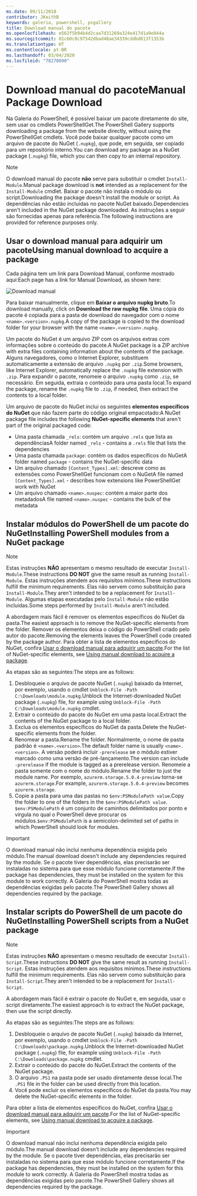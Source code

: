 ```yaml
---
ms.date: 09/11/2018
contributor: JKeithB
keywords: galeria, powershell, psgallery
title: Download manual do pacote
ms.openlocfilehash: e562f5b94b4d2caa7d31269a324e417d1a9e844a
ms.sourcegitcommit: 01c60c0c97542dbad48ae34339cddbd813f1353b
ms.translationtype: HT
ms.contentlocale: pt-BR
ms.lasthandoff: 03/04/2020
ms.locfileid: "78278690"
---
```

# <a name="manual-package-download"></a><span data-ttu-id="81e0e-103">Download manual do pacote</span><span class="sxs-lookup"><span data-stu-id="81e0e-103">Manual Package Download</span></span>

<span data-ttu-id="81e0e-104">Na Galeria do PowerShell, é possível baixar um pacote diretamente do site, sem usar os cmdlets PowerShellGet.</span><span class="sxs-lookup"><span data-stu-id="81e0e-104">The PowerShell Gallery supports downloading a package from the website directly, without using the PowerShellGet cmdlets.</span></span> <span data-ttu-id="81e0e-105">Você pode baixar qualquer pacote como um arquivo de pacote do NuGet (`.nupkg`), que pode, em seguida, ser copiado para um repositório interno.</span><span class="sxs-lookup"><span data-stu-id="81e0e-105">You can download any package as a NuGet package (`.nupkg`) file, which you can then copy to an internal repository.</span></span>

> [!NOTE]
> <span data-ttu-id="81e0e-106">O download manual do pacote **não** serve para substituir o cmdlet `Install-Module`.</span><span class="sxs-lookup"><span data-stu-id="81e0e-106">Manual package download is **not** intended as a replacement for the `Install-Module` cmdlet.</span></span>
> <span data-ttu-id="81e0e-107">Baixar o pacote não instala o módulo ou script.</span><span class="sxs-lookup"><span data-stu-id="81e0e-107">Downloading the package doesn't install the module or script.</span></span> <span data-ttu-id="81e0e-108">As dependências não estão incluídas no pacote NuGet baixado.</span><span class="sxs-lookup"><span data-stu-id="81e0e-108">Dependencies aren't included in the NuGet package downloaded.</span></span> <span data-ttu-id="81e0e-109">As instruções a seguir são fornecidas apenas para referência.</span><span class="sxs-lookup"><span data-stu-id="81e0e-109">The following instructions are provided for reference purposes only.</span></span>

## <a name="using-manual-download-to-acquire-a-package"></a><span data-ttu-id="81e0e-110">Usar o download manual para adquirir um pacote</span><span class="sxs-lookup"><span data-stu-id="81e0e-110">Using manual download to acquire a package</span></span>

<span data-ttu-id="81e0e-111">Cada página tem um link para Download Manual, conforme mostrado aqui:</span><span class="sxs-lookup"><span data-stu-id="81e0e-111">Each page has a link for Manual Download, as shown here:</span></span>

![Download manual](media/manual-download/packagedisplaypagewithpseditions.png)

<span data-ttu-id="81e0e-113">Para baixar manualmente, clique em **Baixar o arquivo nupkg bruto**.</span><span class="sxs-lookup"><span data-stu-id="81e0e-113">To download manually, click on **Download the raw nupkg file**.</span></span> <span data-ttu-id="81e0e-114">Uma cópia do pacote é copiada para a pasta de download do navegador com o nome `<name>.<version>.nupkg`.</span><span class="sxs-lookup"><span data-stu-id="81e0e-114">A copy of the package is copied to the download folder for your browser with the name `<name>.<version>.nupkg`.</span></span>

<span data-ttu-id="81e0e-115">Um pacote do NuGet é um arquivo ZIP com os arquivos extras com informações sobre o conteúdo do pacote.</span><span class="sxs-lookup"><span data-stu-id="81e0e-115">A NuGet package is a ZIP archive with extra files containing information about the contents of the package.</span></span> <span data-ttu-id="81e0e-116">Alguns navegadores, como o Internet Explorer, substituem automaticamente a extensão de arquivo `.nupkg` por `.zip`.</span><span class="sxs-lookup"><span data-stu-id="81e0e-116">Some browsers, like Internet Explorer, automatically replace the `.nupkg` file extension with `.zip`.</span></span> <span data-ttu-id="81e0e-117">Para expandir o pacote, renomeie o arquivo `.nupkg` como `.zip`, se necessário. Em seguida, extraia o conteúdo para uma pasta local.</span><span class="sxs-lookup"><span data-stu-id="81e0e-117">To expand the package, rename the `.nupkg` file to `.zip`, if needed, then extract the contents to a local folder.</span></span>

<span data-ttu-id="81e0e-118">Um arquivo de pacote do NuGet inclui os seguintes **elementos específicos do NuGet** que não fazem parte do código original empacotado:</span><span class="sxs-lookup"><span data-stu-id="81e0e-118">A NuGet package file includes the following **NuGet-specific elements** that aren't part of the original packaged code:</span></span>

- <span data-ttu-id="81e0e-119">Uma pasta chamada `_rels`: contém um arquivo `.rels` que lista as dependências</span><span class="sxs-lookup"><span data-stu-id="81e0e-119">A folder named `_rels` - contains a `.rels` file that lists the dependencies</span></span>
- <span data-ttu-id="81e0e-120">Uma pasta chamada `package`: contém os dados específicos do NuGet</span><span class="sxs-lookup"><span data-stu-id="81e0e-120">A folder named `package` - contains the NuGet-specific data</span></span>
- <span data-ttu-id="81e0e-121">Um arquivo chamado `[Content_Types].xml`: descreve como as extensões como PowerShellGet funcionam com o NuGet</span><span class="sxs-lookup"><span data-stu-id="81e0e-121">A file named `[Content_Types].xml` - describes how extensions like PowerShellGet work with NuGet</span></span>
- <span data-ttu-id="81e0e-122">Um arquivo chamado `<name>.nuspec`: contém a maior parte dos metadados</span><span class="sxs-lookup"><span data-stu-id="81e0e-122">A file named `<name>.nuspec` - contains the bulk of the metadata</span></span>

## <a name="installing-powershell-modules-from-a-nuget-package"></a><span data-ttu-id="81e0e-123">Instalar módulos do PowerShell de um pacote do NuGet</span><span class="sxs-lookup"><span data-stu-id="81e0e-123">Installing PowerShell modules from a NuGet package</span></span>

> [!NOTE]
> <span data-ttu-id="81e0e-124">Estas instruções **NÃO** apresentam o mesmo resultado de executar `Install-Module`.</span><span class="sxs-lookup"><span data-stu-id="81e0e-124">These instructions **DO NOT** give the same result as running `Install-Module`.</span></span> <span data-ttu-id="81e0e-125">Estas instruções atendem aos requisitos mínimos.</span><span class="sxs-lookup"><span data-stu-id="81e0e-125">These instructions fulfill the minimum requirements.</span></span> <span data-ttu-id="81e0e-126">Elas não servem como substituição para `Install-Module`.</span><span class="sxs-lookup"><span data-stu-id="81e0e-126">They aren't intended to be a replacement for `Install-Module`.</span></span>
> <span data-ttu-id="81e0e-127">Algumas etapas executadas pelo `Install-Module` não estão incluídas.</span><span class="sxs-lookup"><span data-stu-id="81e0e-127">Some steps performed by `Install-Module` aren't included.</span></span>

<span data-ttu-id="81e0e-128">A abordagem mais fácil é remover os elementos específicos do NuGet da pasta.</span><span class="sxs-lookup"><span data-stu-id="81e0e-128">The easiest approach is to remove the NuGet-specific elements from the folder.</span></span> <span data-ttu-id="81e0e-129">Remover os elementos deixa o código do PowerShell criado pelo autor do pacote.</span><span class="sxs-lookup"><span data-stu-id="81e0e-129">Removing the elements leaves the PowerShell code created by the package author.</span></span>
<span data-ttu-id="81e0e-130">Para obter a lista de elementos específicos do NuGet, confira [Usar o download manual para adquirir um pacote](#using-manual-download-to-acquire-a-package).</span><span class="sxs-lookup"><span data-stu-id="81e0e-130">For the list of NuGet-specific elements, see [Using manual download to acquire a package](#using-manual-download-to-acquire-a-package).</span></span>

<span data-ttu-id="81e0e-131">As etapas são as seguintes:</span><span class="sxs-lookup"><span data-stu-id="81e0e-131">The steps are as follows:</span></span>

1. <span data-ttu-id="81e0e-132">Desbloqueie o arquivo de pacote NuGet (`.nupkg`) baixado da Internet, por exemplo, usando o cmdlet `Unblock-File -Path C:\Downloads\module.nupkg`.</span><span class="sxs-lookup"><span data-stu-id="81e0e-132">Unblock the Internet-downloaded NuGet package (`.nupkg`) file, for example using `Unblock-File -Path C:\Downloads\module.nupkg` cmdlet.</span></span>
2. <span data-ttu-id="81e0e-133">Extrair o conteúdo do pacote do NuGet em uma pasta local.</span><span class="sxs-lookup"><span data-stu-id="81e0e-133">Extract the contents of the NuGet package to a local folder.</span></span>
2. <span data-ttu-id="81e0e-134">Exclua os elementos específicos do NuGet da pasta.</span><span class="sxs-lookup"><span data-stu-id="81e0e-134">Delete the NuGet-specific elements from the folder.</span></span>
3. <span data-ttu-id="81e0e-135">Renomear a pasta.</span><span class="sxs-lookup"><span data-stu-id="81e0e-135">Rename the folder.</span></span> <span data-ttu-id="81e0e-136">Normalmente, o nome de pasta padrão é `<name>.<version>`.</span><span class="sxs-lookup"><span data-stu-id="81e0e-136">The default folder name is usually `<name>.<version>`.</span></span> <span data-ttu-id="81e0e-137">A versão poderá incluir `-prerelease` se o módulo estiver marcado como uma versão de pré-lançamento.</span><span class="sxs-lookup"><span data-stu-id="81e0e-137">The version can include `-prerelease` if the module is tagged as a prerelease version.</span></span> <span data-ttu-id="81e0e-138">Renomeie a pasta somente com o nome do módulo.</span><span class="sxs-lookup"><span data-stu-id="81e0e-138">Rename the folder to just the module name.</span></span> <span data-ttu-id="81e0e-139">Por exemplo, `azurerm.storage.5.0.4-preview` torna-se `azurerm.storage`.</span><span class="sxs-lookup"><span data-stu-id="81e0e-139">For example, `azurerm.storage.5.0.4-preview` becomes `azurerm.storage`.</span></span>
4. <span data-ttu-id="81e0e-140">Copie a pasta para uma das pastas no `$env:PSModulePath value`.</span><span class="sxs-lookup"><span data-stu-id="81e0e-140">Copy the folder to one of the folders in the `$env:PSModulePath value`.</span></span> <span data-ttu-id="81e0e-141">`$env:PSModulePath` é um conjunto de caminhos delimitados por ponto e vírgula no qual o PowerShell deve procurar os módulos.</span><span class="sxs-lookup"><span data-stu-id="81e0e-141">`$env:PSModulePath` is a semicolon-delimited set of paths in which PowerShell should look for modules.</span></span>

> [!IMPORTANT]
> <span data-ttu-id="81e0e-142">O download manual não inclui nenhuma dependência exigida pelo módulo.</span><span class="sxs-lookup"><span data-stu-id="81e0e-142">The manual download doesn't include any dependencies required by the module.</span></span> <span data-ttu-id="81e0e-143">Se o pacote tiver dependências, elas precisarão ser instaladas no sistema para que esse módulo funcione corretamente.</span><span class="sxs-lookup"><span data-stu-id="81e0e-143">If the package has dependencies, they must be installed on the system for this module to work correctly.</span></span> <span data-ttu-id="81e0e-144">A Galeria do PowerShell mostra todas as dependências exigidas pelo pacote.</span><span class="sxs-lookup"><span data-stu-id="81e0e-144">The PowerShell Gallery shows all dependencies required by the package.</span></span>

## <a name="installing-powershell-scripts-from-a-nuget-package"></a><span data-ttu-id="81e0e-145">Instalar scripts do PowerShell de um pacote do NuGet</span><span class="sxs-lookup"><span data-stu-id="81e0e-145">Installing PowerShell scripts from a NuGet package</span></span>

> [!NOTE]
> <span data-ttu-id="81e0e-146">Estas instruções **NÃO** apresentam o mesmo resultado de executar `Install-Script`.</span><span class="sxs-lookup"><span data-stu-id="81e0e-146">These instructions **DO NOT** give the same result as running `Install-Script`.</span></span> <span data-ttu-id="81e0e-147">Estas instruções atendem aos requisitos mínimos.</span><span class="sxs-lookup"><span data-stu-id="81e0e-147">These instructions fulfill the minimum requirements.</span></span> <span data-ttu-id="81e0e-148">Elas não servem como substituição para `Install-Script`.</span><span class="sxs-lookup"><span data-stu-id="81e0e-148">They aren't intended to be a replacement for `Install-Script`.</span></span>

<span data-ttu-id="81e0e-149">A abordagem mais fácil é extrair o pacote do NuGet e, em seguida, usar o script diretamente.</span><span class="sxs-lookup"><span data-stu-id="81e0e-149">The easiest approach is to extract the NuGet package, then use the script directly.</span></span>

<span data-ttu-id="81e0e-150">As etapas são as seguintes:</span><span class="sxs-lookup"><span data-stu-id="81e0e-150">The steps are as follows:</span></span>

1. <span data-ttu-id="81e0e-151">Desbloqueie o arquivo de pacote NuGet (`.nupkg`) baixado da Internet, por exemplo, usando o cmdlet `Unblock-File -Path C:\Downloads\package.nupkg`.</span><span class="sxs-lookup"><span data-stu-id="81e0e-151">Unblock the Internet-downloaded NuGet package (`.nupkg`) file, for example using `Unblock-File -Path C:\Downloads\package.nupkg` cmdlet.</span></span>
2. <span data-ttu-id="81e0e-152">Extrair o conteúdo do pacote do NuGet.</span><span class="sxs-lookup"><span data-stu-id="81e0e-152">Extract the contents of the NuGet package.</span></span>
2. <span data-ttu-id="81e0e-153">O arquivo `.PS1` na pasta pode ser usado diretamente desse local.</span><span class="sxs-lookup"><span data-stu-id="81e0e-153">The `.PS1` file in the folder can be used directly from this location.</span></span>
3. <span data-ttu-id="81e0e-154">Você pode excluir os elementos específicos do NuGet da pasta.</span><span class="sxs-lookup"><span data-stu-id="81e0e-154">You may delete the NuGet-specific elements in the folder.</span></span>

<span data-ttu-id="81e0e-155">Para obter a lista de elementos específicos do NuGet, confira [Usar o download manual para adquirir um pacote](#using-manual-download-to-acquire-a-package).</span><span class="sxs-lookup"><span data-stu-id="81e0e-155">For the list of NuGet-specific elements, see [Using manual download to acquire a package](#using-manual-download-to-acquire-a-package).</span></span>

> [!IMPORTANT]
> <span data-ttu-id="81e0e-156">O download manual não inclui nenhuma dependência exigida pelo módulo.</span><span class="sxs-lookup"><span data-stu-id="81e0e-156">The manual download doesn't include any dependencies required by the module.</span></span> <span data-ttu-id="81e0e-157">Se o pacote tiver dependências, elas precisarão ser instaladas no sistema para que esse módulo funcione corretamente.</span><span class="sxs-lookup"><span data-stu-id="81e0e-157">If the package has dependencies, they must be installed on the system for this module to work correctly.</span></span> <span data-ttu-id="81e0e-158">A Galeria do PowerShell mostra todas as dependências exigidas pelo pacote.</span><span class="sxs-lookup"><span data-stu-id="81e0e-158">The PowerShell Gallery shows all dependencies required by the package.</span></span>
